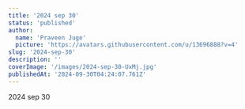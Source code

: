```yaml
---
title: '2024 sep 30'
status: 'published'
author:
  name: 'Praveen Juge'
  picture: 'https://avatars.githubusercontent.com/u/13696888?v=4'
slug: '2024-sep-30'
description: ''
coverImage: '/images/2024-sep-30-UxMj.jpg'
publishedAt: '2024-09-30T04:24:07.761Z'
---
```


2024 sep 30